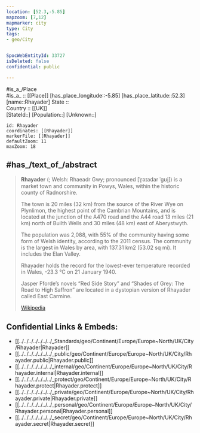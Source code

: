 ```yaml
---
location: [52.3,-5.85] 
mapzoom: [7,12] 
mapmarker: city 
type: City
tags:
- geo/City


SpocWebEntityId: 33727
isDeleted: false
confidential: public

---
```

#is_a_/Place  
#is_a_ :: [[Place]] 
[has_place_longitude::-5.85] 
[has_place_latitude::52.3] 
[name::Rhayader] 
State ::  
Country :: [[UK]]  
[StateId::] 
[Population::] 
[Unknown::] 


```leaflet
id: Rhayader
coordinates: [[Rhayader]] 
markerFile: [[Rhayader]] 
defaultZoom: 11 
maxZoom: 18
```

## #has_/text_of_/abstract 

> **Rhayader** (; Welsh: Rhaeadr Gwy; pronounced [ˈr̥əɪadar ˈɡʊi̯]) is a market town 
> and community in Powys, Wales, within the historic county of Radnorshire. 
> 
> The town is 20 miles (32 km) from the source of the River Wye on Plynlimon, 
> the highest point of the Cambrian Mountains, 
> and is located at the junction of the A470 road and the A44 road 
> 13 miles (21 km) north of Builth Wells and 30 miles (48 km) east of Aberystwyth.
>
> The population was 2,088, with 55% of the community having some form of Welsh identity, 
> according to the 2011 census. 
> The community is the largest in Wales by area, with 137.31 km2 (53.02 sq mi). 
> It includes the Elan Valley.
>
> Rhayader holds the record for the lowest-ever temperature recorded in Wales, 
> -23.3 °C on 21 January 1940.
>
> Jasper Fforde’s novels “Red Side Story” and “Shades of Grey: The Road to High Saffron” 
> are located in a dystopian version of Rhayader called East Carmine.
>
> [Wikipedia](https://en.wikipedia.org/wiki/Rhayader)


## Confidential Links & Embeds: 
- [[../../../../../../../_Standards/geo/Continent/Europe/Europe~North/UK/City/Rhayader|Rhayader]] 
- [[../../../../../../../_public/geo/Continent/Europe/Europe~North/UK/City/Rhayader.public|Rhayader.public]] 
- [[../../../../../../../_internal/geo/Continent/Europe/Europe~North/UK/City/Rhayader.internal|Rhayader.internal]] 
- [[../../../../../../../_protect/geo/Continent/Europe/Europe~North/UK/City/Rhayader.protect|Rhayader.protect]] 
- [[../../../../../../../_private/geo/Continent/Europe/Europe~North/UK/City/Rhayader.private|Rhayader.private]] 
- [[../../../../../../../_personal/geo/Continent/Europe/Europe~North/UK/City/Rhayader.personal|Rhayader.personal]] 
- [[../../../../../../../_secret/geo/Continent/Europe/Europe~North/UK/City/Rhayader.secret|Rhayader.secret]] 
